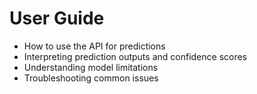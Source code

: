 # User Guide

- How to use the API for predictions
- Interpreting prediction outputs and confidence scores
- Understanding model limitations
- Troubleshooting common issues
